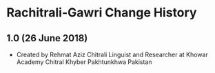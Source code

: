 Rachitrali-Gawri Change History
=======================

1.0 (26 June 2018)
-----------------

* Created by Rehmat Aziz Chitrali Linguist and Researcher at Khowar Academy Chitral Khyber Pakhtunkhwa Pakistan

